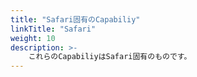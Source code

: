 ```yaml
---
title: "Safari固有のCapabiliy"
linkTitle: "Safari"
weight: 10
description: >-
    これらのCapabiliyはSafari固有のものです。
---
```

